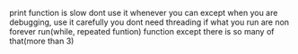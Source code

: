 print function is slow dont use it whenever you can except when you are debugging, use it carefully
you dont need threading if what you run are non forever run(while, repeated funtion) function except there is so many of that(more than 3)
